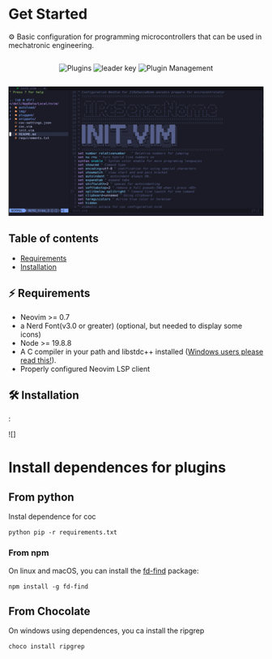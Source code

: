 # Get Started

:gear: Basic configuration for programming microcontrollers that can be used in mechatronic engineering.

<div style="display: flex; align-items: center; justify-content: center;">

![Plugins](https://img.shields.io/badge/Plugins%20install-19-green?style=cuadrado&logo=vim&logoColor=blue)
![leader key](https://img.shields.io/badge/leader%20key-%2C-green%20?style=square&logo=vim&logoColor=blue)
![Plugin Management](https://img.shields.io/badge/Plugin%20Management-Vim%20Plug-green?style=cuadrado&logo=vim&logoColor=blue)

</div>

![Editor Style](img/appearence-workspace-nvim.png)

## Table of contents

- [Requirements](#⚡️-requirements)
- [Installation](#installation)

## ⚡️ Requirements

- Neovim >= 0.7
- a Nerd Font(v3.0 or greater) (optional, but needed to display some icons)
- Node >= 19.8.8
- A C compiler in your path and libstdc++ installed ([Windows users please read this!](https://github.com/nvim-treesitter/nvim-treesitter/wiki/Windows-support)).
- Properly configured Neovim LSP client

## 🛠️ Installation

:

![]

# Install dependences for plugins

## From python

Instal dependence for coc

```
python pip -r requirements.txt
```

### From npm

On linux and macOS, you can install the [fd-find](https://npm.im/fd-find) package:

```
npm install -g fd-find
```

## From Chocolate

On windows using dependences, you ca install the ripgrep

```
choco install ripgrep
```
